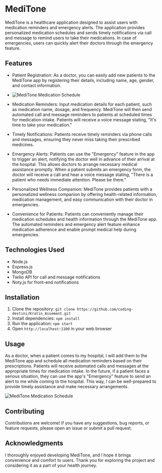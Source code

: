<h1>MediTone</h1>

MediTone is a healthcare application designed to assist users with medication reminders and emergency alerts. The application provides personalized medication schedules and sends timely notifications via call and message to remind users to take their medications. In case of emergencies, users can quickly alert their doctors through the emergency feature.


## Features

- Patient Registration: As a doctor, you can easily add new patients to the MediTone app by registering their details, including name, age, gender, and contact information.
- ![MediTone Medication Schedule]([/path/to/meditone-schedule.png](https://drive.google.com/file/d/1CReaxoC0Ai_sTkXxsSV7rLOpvj0vzjRX/view?usp=sharing))

- Medication Reminders: Input medication details for each patient, such as medication name, dosage, and frequency. MediTone will then send automated call and message reminders to patients at scheduled times for medication 
  intake. Patients will receive a voice message stating, "It's time to take your medication."

- Timely Notifications: Patients receive timely reminders via phone calls and messages, ensuring they never miss taking their prescribed medicines.

- Emergency Alerts: Patients can use the "Emergency" feature in the app to trigger an alert, notifying the doctor well in advance of their arrival at the hospital. This allows doctors to arrange necessary medical 
  assistance promptly. When a patient submits an emergency form, the doctor will receive a call and hear a voice message stating, "There is a patient who needs immediate attention. Please be there."

- Personalized Wellness Companion: MediTone provides patients with a personalized wellness companion by offering health-related information, medication management, and easy communication with their doctor in emergencies.

- Convenience for Patients: Patients can conveniently manage their medication schedules and health information through the MediTone app. The automated reminders and emergency alert feature enhance medication adherence and 
  enable prompt medical help during emergencies.

## Technologies Used

- Node.js
- Express.js
- MongoDB
- Twilio API for call and message notifications
- Noty.js for front-end notifications

## Installation

1. Clone the repository: `git clone https://github.com/coding-destini/Kratin_Assement.git`
2. Install dependencies: `npm install`
3. Run the application: `npm start`
4. Open `http://localhost:1100` in your web browser 

## Usage

As a doctor, when a patient comes to my hospital, I will add them to the MediTone app and schedule all medication reminders based on their prescriptions. Patients will receive automated calls and messages at the appropriate times for medication intake. In the future, if a patient faces a serious situation, they can use the app's "Emergency" feature to send an alert to me while coming to the hospital. This way, I can be well-prepared to provide timely assistance and make necessary arrangements.

![MediTone Medication Schedule](/path/to/meditone-schedule.png)

## Contributing

Contributions are welcome! If you have any suggestions, bug reports, or feature requests, please open an issue or submit a pull request.

## Acknowledgments

I thoroughly enjoyed developing MediTone, and I hope it brings convenience and comfort to users. Thank you for exploring the project and considering it as a part of your health journey.



